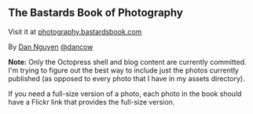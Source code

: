 ## The Bastards Book of Photography

Visit it at [photography.bastardsbook.com](photography.bastardsbook.com)

By [Dan Nguyen](http://danwin.com) [@dancow](http://twitter.com/dancow)


**Note:** Only the Octopress shell and blog content are currently committed. I'm trying to figure out the best way to include just the photos currently published (as opposed to every photo that I have in my assets directory).

If you need a full-size version of a photo, each photo in the book should have a Flickr link that provides the full-size version.

